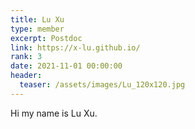 ```yaml
---
title: Lu Xu
type: member
excerpt: Postdoc
link: https://x-lu.github.io/ 
rank: 3
date: 2021-11-01 00:00:00
header:
  teaser: /assets/images/Lu_120x120.jpg
---
```


Hi my name is Lu Xu.

